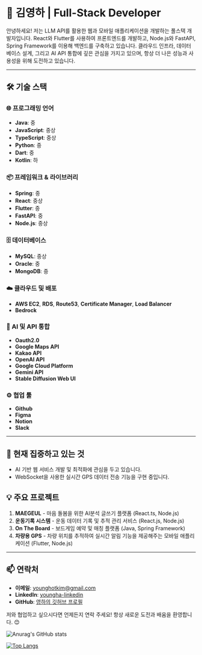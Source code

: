 # 👋 김영하 | Full-Stack Developer

안녕하세요! 저는 LLM API를 활용한 웹과 모바일 애플리케이션을 개발하는 풀스택 개발자입니다. React와 Flutter를 사용하여 프론트엔드를 개발하고, Node.js와 FastAPI, Spring Framework를 이용해 백엔드를 구축하고 있습니다. 클라우드 인프라, 데이터베이스 설계, 그리고 AI API 통합에 깊은 관심을 가지고 있으며, 항상 더 나은 성능과 사용성을 위해 도전하고 있습니다.

---

## 🛠️ 기술 스택

### 🌐 프로그래밍 언어
- **Java**: 중
- **JavaScript**: 중상
- **TypeScript**: 중상
- **Python**: 중
- **Dart**: 중
- **Kotlin**: 하

### 📦 프레임워크 & 라이브러리
- **Spring**: 중
- **React**: 중상
- **Flutter**: 중
- **FastAPI**: 중
- **Node.js**: 중상

### 🗄️ 데이터베이스
- **MySQL**: 중상
- **Oracle**: 중
- **MongoDB**: 중

### ☁️ 클라우드 및 배포
- **AWS EC2**, **RDS**, **Route53**, **Certificate Manager**, **Load Balancer**
- **Bedrock**

### 🤖 AI 및 API 통합
- **Oauth2.0**
- **Google Maps API**
- **Kakao API**
- **OpenAI API**
- **Google Cloud Platform**
- **Gemini API**
- **Stable Diffusion Web UI**

### ⚙️ 협업 툴
- **Github**
- **Figma**
- **Notion**
- **Slack**

---

## 🌱 현재 집중하고 있는 것
- AI 기반 웹 서비스 개발 및 최적화에 관심을 두고 있습니다.
- WebSocket을 사용한 실시간 GPS 데이터 전송 기능을 구현 중입니다.

## 💡 주요 프로젝트
1. **MAEGEUL** - 마음 돌봄을 위한 AI분석 글쓰기 플랫폼 (React.ts, Node.js)
2. **운동기록 시스템** - 운동 데이터 기록 및 추적 관리 서비스 (React.js, Node.js)
3. **On The Board** - 보드게임 예약 및 매칭 플랫폼 (Java, Spring Framework)
4. **차량용 GPS** - 차량 위치를 추적하여 실시간 알림 기능을 제공해주는 모바일 애플리케이션 (Flutter, Node.js)
---

## 📫 연락처
- **이메일**: younghotkim@gmail.com
- **LinkedIn**: [youngha-linkedin](https://linkedin.com/)
- **GitHub**: [영하의 깃허브 프로필](https://github.com/younghotkim)

저와 협업하고 싶으시다면 언제든지 연락 주세요! 항상 새로운 도전과 배움을 환영합니다. 😊




![Anurag's GitHub stats](https://github-readme-stats.vercel.app/api?username=younghotkim&show_icons=true&theme=tokyonight)

[![Top Langs](https://github-readme-stats.vercel.app/api/top-langs/?username=younghotkim&layout=donut-vertical&langs_count=8&hide=css,html)](https://github.com/anuraghazra/github-readme-stats)


<!--[![Top Langs](https://github-readme-stats.vercel.app/api/top-langs/?username=anuraghazra&layout=donut-vertical)](https://github.com/anuraghazra/github-readme-stats)-->

<!--
**younghotkim/younghotkim** is a ✨ _special_ ✨ repository because its `README.md` (this file) appears on your GitHub profile.

Here are some ideas to get you started:

- 🔭 I’m currently working on ...
- 🌱 I’m currently learning ...
- 👯 I’m looking to collaborate on ...
- 🤔 I’m looking for help with ...
- 💬 Ask me about ...
- 📫 How to reach me: ...
- 😄 Pronouns: ...
- ⚡ Fun fact: ...
-->
